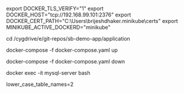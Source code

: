 export DOCKER_TLS_VERIFY="1"
export DOCKER_HOST="tcp://192.168.99.101:2376"
export DOCKER_CERT_PATH="C:\Users\brijeshdhaker\.minikube\certs"
export MINIKUBE_ACTIVE_DOCKERD="minikube"


cd  /cygdrive/e/git-repos/sb-demo-app/application

docker-compose -f docker-compose.yaml up

docker-compose -f docker-compose.yaml down

docker exec -it mysql-server bash

lower_case_table_names=2
